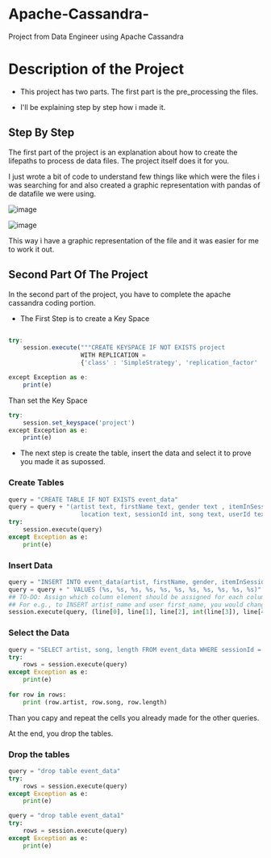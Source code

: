 # Apache-Cassandra-
Project from Data Engineer using Apache Cassandra

# Description of the Project

- This project has two parts. The first part is the pre_processing the files. 

- I'll be explaining step by step how i made it.

## Step By Step

The first part of the project is an explanation about how to create the lifepaths to process de data files. The project itself does it for you. 

I just wrote a bit of code to understand few things like which were the files i was searching for and also created a graphic representation with pandas of de datafile we were using.

![image](https://user-images.githubusercontent.com/107310236/207034846-9d41e8da-7026-43da-af1b-a8dcc176d8b0.png)

![image](https://user-images.githubusercontent.com/107310236/207034941-61399f53-02be-4cad-8d74-0e13a5c63fff.png)

This way i have a graphic representation of the file and it was easier for me to work it out.

## Second Part Of The Project

In the second part of the project, you have to complete the apache cassandra coding portion. 

- The First Step is to create a Key Space

```javascript

try:
    session.execute("""CREATE KEYSPACE IF NOT EXISTS project 
                    WITH REPLICATION =
                    {'class' : 'SimpleStrategy', 'replication_factor' : 1}""")

except Exception as e:
    print(e)
```

Than set the Key Space
```javascript
try:
    session.set_keyspace('project')
except Exception as e:
    print(e)
```

- The next step is create the table, insert the data and select it to prove you made it as supossed.

### Create Tables

```Python
query = "CREATE TABLE IF NOT EXISTS event_data"
query = query + "(artist text, firstName text, gender text , itemInSession int , lastName text, length float, level text, \
                    location text, sessionId int, song text, userId text, PRIMARY KEY(artist, song))"
try:
    session.execute(query)
except Exception as e:
    print(e)
```
### Insert Data

```Python
query = "INSERT INTO event_data(artist, firstName, gender, itemInSession, lastName, length,level, location, sessionId, song, userId)"
query = query + " VALUES (%s, %s, %s, %s, %s, %s, %s, %s, %s, %s, %s)"
## TO-DO: Assign which column element should be assigned for each column in the INSERT statement.
## For e.g., to INSERT artist_name and user first_name, you would change the code below to `line[0], line[1]`
session.execute(query, (line[0], line[1], line[2], int(line[3]), line[4], float(line[5]),line[6], line[7], int(line[8]), line[9],line[10]))
```

### Select the Data

```Python
query = "SELECT artist, song, length FROM event_data WHERE sessionId = 338 AND itemInSession = 4 ALLOW FILTERING;"
try:
    rows = session.execute(query)
except Exception as e:
    print(e)
    
for row in rows:
    print (row.artist, row.song, row.length)
```

Than you capy and repeat the cells you already made for the other queries.


At the end, you drop the tables.

### Drop the tables

```Python
query = "drop table event_data"
try:
    rows = session.execute(query)
except Exception as e:
    print(e)

query = "drop table event_data1"
try:
    rows = session.execute(query)
except Exception as e:
    print(e)
```


